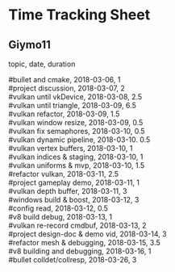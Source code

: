 # Time Tracking Sheet

## Giymo11

topic,                      date,           duration
    
\#bullet and cmake,                 2018-03-06,     1    
\#project discussion,               2018-03-07,     2    
\#vulkan until vkDevice,            2018-03-08,     2.5  
\#vulkan until triangle,            2018-03-09,     6.5  
\#vulkan refactor,                  2018-03-09,     1.5  
\#vulkan window resize,             2018-03-09,     0.5  
\#vulkan fix semaphores,            2018-03-10,     0.5  
\#vulkan dynamic pipeline,          2018-03-10.     0.5  
\#vulkan vertex buffers,            2018-03-10,     1    
\#vulkan indices & staging,         2018-03-10,     1    
\#vulkan uniforms & mvp,            2018-03-10,     1.5  
\#refactor vulkan,                  2018-03-11,     2.5  
\#project gameplay demo,            2018-03-11,     1    
\#vulkan depth buffer,              2018-03-11,     3    
\#windows build & boost,            2018-03-12,     3    
\#config read,                      2018-03-12,     0.5  
\#v8 build debug,                   2018-03-13,     1    
\#vulkan re-record cmdbuf,          2018-03-13,     2    
\#project design-doc & demo vid,    2018-03-14,     3    
\#refactor mesh & debugging,        2018-03-15,     3.5  
\#v8 building and debugging,        2018-03-16,     1   
\#bullet colldet/collresp,          2018-03-26,     3   








